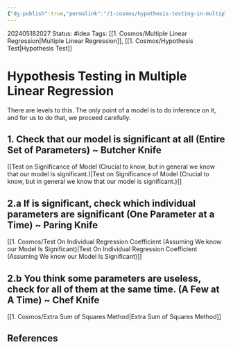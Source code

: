 ```yaml
---
{"dg-publish":true,"permalink":"/1-cosmos/hypothesis-testing-in-multiple-linear-regression/"}
---
```



202405182027
Status: #idea
Tags: [[1. Cosmos/Multiple Linear Regression\|Multiple Linear Regression]],  [[1. Cosmos/Hypothesis Test\|Hypothesis Test]]
# Hypothesis Testing in Multiple Linear Regression

There are levels to this. The only point of a model is to do inference on it, and for us to do that, we proceed carefully.

## 1. Check that our model is significant at all (Entire Set of Parameters) ~ Butcher Knife
[[Test on Significance of Model (Crucial to know, but in general we know that our model is significant.)\|Test on Significance of Model (Crucial to know, but in general we know that our model is significant.)]]

## 2.a If is significant, check which individual parameters are significant (One Parameter at a Time) ~ Paring Knife
[[1. Cosmos/Test On Individual Regression Coefficient (Assuming We know our Model Is Significant)\|Test On Individual Regression Coefficient (Assuming We know our Model Is Significant)]]

## 2.b You think some parameters are useless, check for all of them at the same time. (A Few at A Time) ~ Chef Knife
[[1. Cosmos/Extra Sum of Squares Method\|Extra Sum of Squares Method]]
## References
